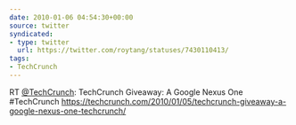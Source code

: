 ```yaml
---
date: 2010-01-06 04:54:30+00:00
source: twitter
syndicated:
- type: twitter
  url: https://twitter.com/roytang/statuses/7430110413/
tags:
- TechCrunch
---
```


RT [@TechCrunch](https://twitter.com/TechCrunch/): TechCrunch Giveaway: A Google Nexus One #TechCrunch https://techcrunch.com/2010/01/05/techcrunch-giveaway-a-google-nexus-one-techcrunch/